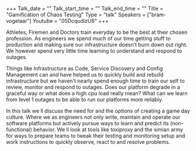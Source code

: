 +++
Talk_date = ""
Talk_start_time = ""
Talk_end_time = ""
Title = "Gamification of Chaos Testing"
Type = "talk"
Speakers = ["bram-vogelaar"]
Youtube = "05DcqudizU8"
+++

Athletes, Firemen and Doctors train everyday to be the best at their chosen profession.
As engineers we spend much of our time getting stuff to production and making sure our infrastructure doesn’t burn down out right. We however spend very little time learning to understand and respond to outages. 
 
Things like Infrastructure as Code, Service Discovery and Config Management can and have helped us to quickly build and rebuild infrastructure but we haven't nearly spend enough time to train our self to review, monitor and respond to outages. Does our platform degrade in a graceful way or what does a high cpu load really mean? What can we learn from level 1 outages to be able to run our platforms more reliably.

In this talk we ll discuss the need for and the options of creating a game day culture. Where we as engineers not only write, maintain and operate our software platforms but actively pursue ways to learn and predict its (non-functional) behavior. We ll look at tools like toxiproxy and the simian army for ways to prepare teams to tweak their testing and monitoring setup and work instructions to quickly observe, react to and resolve problems.